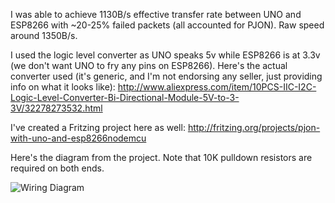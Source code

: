 I was able to achieve 1130B/s effective transfer rate between UNO and ESP8266 with ~20-25% failed packets (all accounted for PJON). Raw speed around 1350B/s.

I used the logic level converter as UNO speaks 5v while ESP8266 is at 3.3v (we don't want UNO to fry any pins on ESP8266). Here's the actual converter used (it's generic, and I'm not endorsing any seller, just providing info on what it looks like): http://www.aliexpress.com/item/10PCS-IIC-I2C-Logic-Level-Converter-Bi-Directional-Module-5V-to-3-3V/32278273532.html

I've created a Fritzing project here as well: http://fritzing.org/projects/pjon-with-uno-and-esp8266nodemcu

Here's the diagram from the project. Note that 10K pulldown resistors are required on both ends.

![Wiring Diagram](http://www.gioblu.com/PJON/PJON_uno_esp8266_with_logic_level_converter.jpg)
